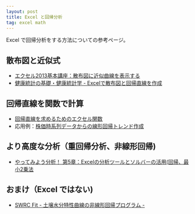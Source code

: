 ```yaml
---
layout: post
title: Excel と回帰分析
tag: excel math
---
```

Excel で回帰分析をする方法についての参考ページ。

## 散布図と近似式
- [エクセル2013基本講座：散布図に近似曲線を表示する](http://www4.synapse.ne.jp/yone/excel2013/excel2013_graph_kinji.html)
- [健康統計の基礎・健康統計学 - Excelで散布図と回帰直線を作成](http://hs-www.hyogo-dai.ac.jp/~kawano/HStat/?2011%2F6th%2FExcel2)

## 回帰直線を関数で計算
- [回帰直線を求めるためのエクセル関数](http://blog.goo.ne.jp/yoshidayoshio_2008/e/a6dbb2cf3ee4f88e4be98e489eb921d6)
- 応用例：[株価時系列データからの線形回帰トレンド作成](http://sekika.github.io/2015/10/29/linear-trend-estimation/)

## より高度な分析（重回帰分析、非線形回帰)
- [やってみよう分析！ 第5章：Excelの分析ツールとソルバーの活用(回帰、最小2乗法](http://qiita.com/msano/items/dc96da37ce8ddd4a7c1d)

## おまけ（Excel ではない)
- [SWRC Fit - 土壌水分特性曲線の非線形回帰プログラム -](http://seki.webmasters.gr.jp/swrc/index-ja.html)



